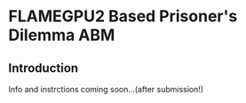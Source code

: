 # FLAMEGPU2 Based Prisoner's Dilemma ABM
## Introduction

Info and instrctions coming soon...(after submission!)

